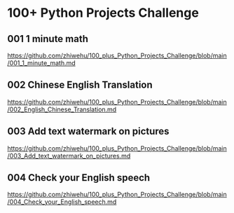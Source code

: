 # 100+ Python Projects Challenge

## 001 1 minute math

https://github.com/zhiwehu/100_plus_Python_Projects_Challenge/blob/main/001_1_minute_math.md

## 002 Chinese English Translation

https://github.com/zhiwehu/100_plus_Python_Projects_Challenge/blob/main/002_English_Chinese_Translation.md

## 003 Add text watermark on pictures

https://github.com/zhiwehu/100_plus_Python_Projects_Challenge/blob/main/003_Add_text_watermark_on_pictures.md

## 004 Check your English speech

https://github.com/zhiwehu/100_plus_Python_Projects_Challenge/blob/main/004_Check_your_English_speech.md
